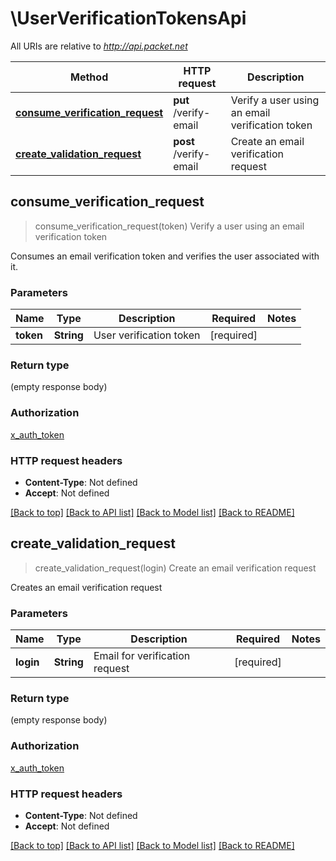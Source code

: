 # \UserVerificationTokensApi

All URIs are relative to *http://api.packet.net*

Method | HTTP request | Description
------------- | ------------- | -------------
[**consume_verification_request**](UserVerificationTokensApi.md#consume_verification_request) | **put** /verify-email | Verify a user using an email verification token
[**create_validation_request**](UserVerificationTokensApi.md#create_validation_request) | **post** /verify-email | Create an email verification request



## consume_verification_request

> consume_verification_request(token)
Verify a user using an email verification token

Consumes an email verification token and verifies the user associated with it.

### Parameters


Name | Type | Description  | Required | Notes
------------- | ------------- | ------------- | ------------- | -------------
**token** | **String** | User verification token | [required] |

### Return type

 (empty response body)

### Authorization

[x_auth_token](../README.md#x_auth_token)

### HTTP request headers

- **Content-Type**: Not defined
- **Accept**: Not defined

[[Back to top]](#) [[Back to API list]](../README.md#documentation-for-api-endpoints) [[Back to Model list]](../README.md#documentation-for-models) [[Back to README]](../README.md)


## create_validation_request

> create_validation_request(login)
Create an email verification request

Creates an email verification request

### Parameters


Name | Type | Description  | Required | Notes
------------- | ------------- | ------------- | ------------- | -------------
**login** | **String** | Email for verification request | [required] |

### Return type

 (empty response body)

### Authorization

[x_auth_token](../README.md#x_auth_token)

### HTTP request headers

- **Content-Type**: Not defined
- **Accept**: Not defined

[[Back to top]](#) [[Back to API list]](../README.md#documentation-for-api-endpoints) [[Back to Model list]](../README.md#documentation-for-models) [[Back to README]](../README.md)

